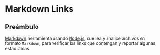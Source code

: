 # Markdown Links

## Preámbulo

[Markdown](https://es.wikipedirg/wiki/Markdown) 
herramienta usando [Node.js](https://nodejs.org/), que lea y analice archivos
en formato `Markdown`, para verificar los links que contengan y reportar
algunas estadísticas.

